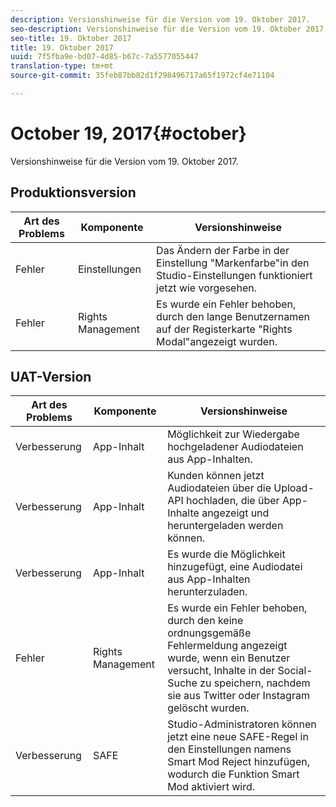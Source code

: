 ```yaml
---
description: Versionshinweise für die Version vom 19. Oktober 2017.
seo-description: Versionshinweise für die Version vom 19. Oktober 2017.
seo-title: 19. Oktober 2017
title: 19. Oktober 2017
uuid: 7f5fba9e-bd07-4d85-b67c-7a5577055447
translation-type: tm+mt
source-git-commit: 35feb87bb82d1f298496717a65f1972cf4e71104

---
```



# October 19, 2017{#october}

Versionshinweise für die Version vom 19. Oktober 2017.

## Produktionsversion

| **Art des Problems** | **Komponente** | **Versionshinweise** |
|---|---|---|
| Fehler | Einstellungen | Das Ändern der Farbe in der Einstellung "Markenfarbe"in den Studio-Einstellungen funktioniert jetzt wie vorgesehen. |
| Fehler | Rights Management | Es wurde ein Fehler behoben, durch den lange Benutzernamen auf der Registerkarte "Rights Modal"angezeigt wurden. |

## UAT-Version

| **Art des Problems** | **Komponente** | **Versionshinweise** |
|---|---|---|
| Verbesserung | App-Inhalt | Möglichkeit zur Wiedergabe hochgeladener Audiodateien aus App-Inhalten. |
| Verbesserung | App-Inhalt | Kunden können jetzt Audiodateien über die Upload-API hochladen, die über App-Inhalte angezeigt und heruntergeladen werden können. |
| Verbesserung | App-Inhalt | Es wurde die Möglichkeit hinzugefügt, eine Audiodatei aus App-Inhalten herunterzuladen. |
| Fehler | Rights Management | Es wurde ein Fehler behoben, durch den keine ordnungsgemäße Fehlermeldung angezeigt wurde, wenn ein Benutzer versucht, Inhalte in der Social-Suche zu speichern, nachdem sie aus Twitter oder Instagram gelöscht wurden. |
| Verbesserung | SAFE | Studio-Administratoren können jetzt eine neue SAFE-Regel in den Einstellungen namens Smart Mod Reject hinzufügen, wodurch die Funktion Smart Mod aktiviert wird. |

